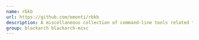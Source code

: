 ```yaml
---
name: rbkb
url: https://github.com/emonti/rbkb
description: A miscellaneous collection of command-line tools related to pen-testing and reversing.
group: blackarch blackarch-misc
---
```

